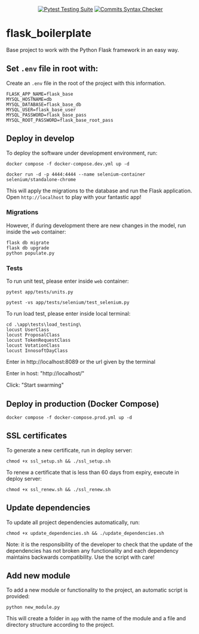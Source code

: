 <div align="center">

  <a href="">[![Pytest Testing Suite](https://github.com/drorganvidez/flask_base/actions/workflows/tests.yml/badge.svg?branch=main)](https://github.com/drorganvidez/flask_base/actions/workflows/tests.yml)</a>
  <a href="">[![Commits Syntax Checker](https://github.com/drorganvidez/flask_base/actions/workflows/commits.yml/badge.svg?branch=main)](https://github.com/drorganvidez/flask_base/actions/workflows/commits.yml)</a>
  
</div>

# flask_boilerplate

Base project to work with the Python Flask framework in an easy way.

## Set `.env` file in root with:

Create an `.env` file in the root of the project with this information.

```
FLASK_APP_NAME=flask_base
MYSQL_HOSTNAME=db
MYSQL_DATABASE=flask_base_db
MYSQL_USER=flask_base_user
MYSQL_PASSWORD=flask_base_pass
MYSQL_ROOT_PASSWORD=flask_base_root_pass
```

## Deploy in develop

To deploy the software under development environment, run:

```
docker compose -f docker-compose.dev.yml up -d 
```
```
docker run -d -p 4444:4444 --name selenium-container selenium/standalone-chrome
```

This will apply the migrations to the database and run the Flask application. Open `http://localhost` to play with your fantastic app!

### Migrations

However, if during development there are new changes in the model, run inside the `web` container:

```
flask db migrate
flask db upgrade
python populate.py
```

### Tests

To run unit test, please enter inside `web` container:

```
pytest app/tests/units.py
```


```
pytest -vs app/tests/selenium/test_selenium.py
```


To run load test, please enter inside local terminal:

```
cd .\app\tests\load_testing\
locust UserClass
locust ProposalClass
locust TokenRequestClass
locust VotationClass
locust InnosoftDayClass
```
Enter in  http://localhost:8089 or the url given by the terminal

Enter in host: "http://localhost/"

Click: "Start swarming"

## Deploy in production (Docker Compose)

```
docker compose -f docker-compose.prod.yml up -d 
```

## SSL certificates

To generate a new certificate, run in deploy server: 

```
chmod +x ssl_setup.sh && ./ssl_setup.sh
```

To renew a certificate that is less than 60 days from expiry, execute in deploy server:

```
chmod +x ssl_renew.sh && ./ssl_renew.sh
```

## Update dependencies

To update all project dependencies automatically, run:

```
chmod +x update_dependencies.sh && ./update_dependencies.sh
```

Note: it is the responsibility of the developer to check that the update of the dependencies has not broken any functionality and each dependency maintains backwards compatibility. Use the script with care!

## Add new module

To add a new module or functionality to the project, an automatic script is provided:

```
python new_module.py
```

This will create a folder in `app` with the name of the module and a file and directory structure according to the project.

